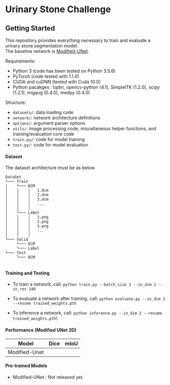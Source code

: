 # Urinary Stone Challenge

## Getting Started
This repository provides everything necessary to train and evaluate a urinary stone segmentation model.\
The baseline network is [Modified-UNet](https://github.com/pykao/Modified-3D-UNet-Pytorch).

Requirements:
- Python 3 (code has been tested on Python 3.5.6)
- PyTorch (code tested with 1.1.0)
- CUDA and cuDNN (tested with Cuda 10.0)
- Python pacakges : tqdm, opencv-python (4.1), SimpleITK (1.2.0), scipy (1.2.1), imgaug (0.4.0), medpy (0.4.0)

Structure:
- ```datasets/```: data loading code
- ```network/```: network architecture definitions
- ```options/```: argument parser options
- ```utils/```: image processing code, miscellaneous helper functions, and training/evaluation core code
- ```train.py/```: code for model training
- ```test.py/```: code for model evaluation

#### Dataset
The dataset architecture must be as below.
```
DataSet
└─── Train
│    └─── DCM
│    │    │   1.dcm
│    │    │   2.dcm
│    │    │   3.dcm
│    │    │   ...
│    │    │
│    └─── Label
│    │    │   1.png
│    │    │   2.png
│    │    │   3.png
│    │    │   ...
│    │    │
└─── Valid
     └─── DCM
     └─── Label
└─── Test
     └─── DCM
     
```


#### Training and Testing
- To train a network, call: ```python train.py --batch_size 1 --in_dim 2 --in_res 140```

- To evaluate a network after training, call: ```python evaluate.py --in_dim 2 --resume trained_weights.pth```

- To inference a network, call: ```python inference.py --in_dim 2 --resume trained_weights.pth```\

#### Performance (Modified UNet 2D)
|    Model     | Dice | mIoU |
| :----------: | :--: | :--: |
| Modified-Unet|      |      |


#### Pre-trained Models
- Modified-UNet : Not released yet.